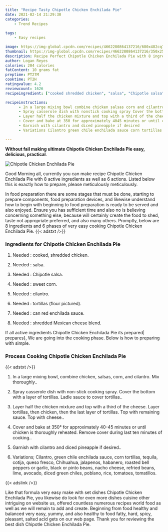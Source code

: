 ```yaml
---
title: "Recipe Tasty Chipotle Chicken Enchilada Pie"
date: 2021-02-14 21:29:30
categories:
    - Trend Recipes
    
tags:
    - Easy recipes

image: https://img-global.cpcdn.com/recipes/4662280864137216/680x482cq70/chipotle-chicken-enchilada-pie-recipe-main-photo.jpg
thumbnail: https://img-global.cpcdn.com/recipes/4662280864137216/350x250cq70/chipotle-chicken-enchilada-pie-recipe-main-photo.jpg
description: Recipe Perfect Chipotle Chicken Enchilada Pie with 8 ingredients and 6 stages of easy cooking.
author: Logan Reyes
calories: 204 calories
fatContent: 10 grams fat
preptime: PT27M
cooktime: PT2H
ratingvalue: 4.2
reviewcount: 1626
recipeingredient: ["cooked shredded chicken", "salsa", "Chipotle salsa", "sweet corn", "cilantro", "tortillas flour pictured", "can red enchilada sauce", "shredded Mexican cheese blend"]

recipeinstructions: 
      - In a large mixing bowl combine chicken salsas corn and cilantro Mix thoroughly 
      - Spray casserole dish with nonstick cooking spray Cover the bottom with a layer of tortillas Ladle sauce to cover tortillas 
      - Layer half the chicken mixture and top with a third of the cheese Layer tortillas then chicken then the last layer of tortillas Top with remaining sauce Top with cheese 
      - Cover and bake at 350 for approximately 4045 minutes or until chicken is thoroughly reheated  Remove cover during last ten minutes of cooking 
      - Garnish with cilantro and diced pineapple if desired 
      - Variations Cilantro green chile enchilada sauce corn tortillas tequila cotija queso fresco Chihuahua jalapenos habanero roasted bell peppers or garlic black or pinto beans nacho cheese refried beans lime avocado diced green chiles poblano rice tomatoes tomatillos

---
```




**Without fail making ultimate Chipotle Chicken Enchilada Pie easy, delicious, practical**. 


![Chipotle Chicken Enchilada Pie](https://img-global.cpcdn.com/recipes/4662280864137216/680x482cq70/chipotle-chicken-enchilada-pie-recipe-main-photo.jpg "Chipotle Chicken Enchilada Pie")




Good Morning all, currently you can make recipe Chipotle Chicken Enchilada Pie with 8 active ingredients as well as 6 actions. Listed below this is exactly how to prepare, please meticulously meticulously.

In food preparation there are some stages that must be done, starting to prepare components, food preparation devices, and likewise understand how to begin with beginning to food preparation is ready to be served and also enjoyed. Ensure you has sufficient time and also no is believing concerning something else, because will certainly create the food to shed, taste not appropriate preferred, and also many others. Promptly, below are 8 ingredients and 6 phases of very easy cooking Chipotle Chicken Enchilada Pie.
{{< adstxt />}}

### Ingredients for Chipotle Chicken Enchilada Pie


1. Needed  : cooked, shredded chicken.

1. Needed  : salsa.

1. Needed  : Chipotle salsa.

1. Needed  : sweet corn.

1. Needed  : cilantro.

1. Needed  : tortillas (flour pictured).

1. Needed  : can red enchilada sauce.

1. Needed  : shredded Mexican cheese blend.



If all active ingredients Chipotle Chicken Enchilada Pie its prepared| prepares}, We are going into the cooking phase. Below is how to preparing with simple.

### Process Cooking Chipotle Chicken Enchilada Pie

{{< adstxt />}}


1. In a large mixing bowl, combine chicken, salsas, corn, and cilantro. Mix thoroughly..



1. Spray casserole dish with non-stick cooking spray. Cover the bottom with a layer of tortillas. Ladle sauce to cover tortillas..



1. Layer half the chicken mixture and top with a third of the cheese. Layer tortillas, then chicken, then the last layer of tortillas. Top with remaining sauce. Top with cheese..



1. Cover and bake at 350° for approximately 40-45 minutes or until chicken is thoroughly reheated.  Remove cover during last ten minutes of cooking..



1. Garnish with cilantro and diced pineapple if desired..



1. Variations; Cilantro, green chile enchilada sauce, corn tortillas, tequila, cotija, queso fresco, Chihuahua, jalapenos, habanero, roasted bell peppers or garlic, black or pinto beans, nacho cheese, refried beans, lime, avocado, diced green chiles, poblano, rice, tomatoes, tomatillos.





{{< adslink />}}

Like that formula very easy make with set dishes Chipotle Chicken Enchilada Pie, you likewise do look for even more dishes cuisine other intriguing on website us, offered countless numerous recipes world food as well as we will remain to add and create. Beginning from food healthy and balanced very easy, yummy, and also healthy to food fatty, hard, spicy, pleasant, salted acid gets on our web page. Thank you for reviewing the best dish Chipotle Chicken Enchilada Pie.
